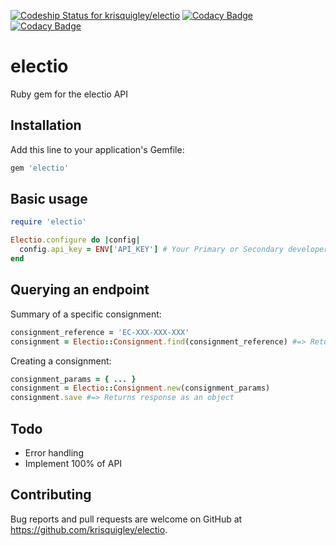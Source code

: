 [ ![Codeship Status for krisquigley/electio](https://codeship.com/projects/ed079000-28b8-0134-2981-5a347c0ad183/status?branch=master)](https://codeship.com/projects/162454)
[![Codacy Badge](https://api.codacy.com/project/badge/Grade/190a59a3d8304df09fa85150fec5136d)](https://www.codacy.com/app/kris_4/electio?utm_source=github.com&amp;utm_medium=referral&amp;utm_content=krisquigley/electio&amp;utm_campaign=Badge_Grade)
[![Codacy Badge](https://api.codacy.com/project/badge/Coverage/190a59a3d8304df09fa85150fec5136d)](https://www.codacy.com/app/kris_4/electio?utm_source=github.com&amp;utm_medium=referral&amp;utm_content=krisquigley/electio&amp;utm_campaign=Badge_Coverage)

# electio
Ruby gem for the electio API

## Installation

Add this line to your application's Gemfile:

```ruby
gem 'electio'
```

## Basic usage

```ruby
require 'electio'

Electio.configure do |config|
  config.api_key = ENV['API_KEY'] # Your Primary or Secondary developer API key.
end
```

## Querying an endpoint

Summary of a specific consignment:
```ruby
consignment_reference = 'EC-XXX-XXX-XXX'
consignment = Electio::Consignment.find(consignment_reference) #=> Returns response as an object.

```

Creating a consignment:
```ruby
consignment_params = { ... }
consignment = Electio::Consignment.new(consignment_params)
consignment.save #=> Returns response as an object
```

## Todo

- Error handling
- Implement 100% of API

## Contributing

Bug reports and pull requests are welcome on GitHub at https://github.com/krisquigley/electio.


